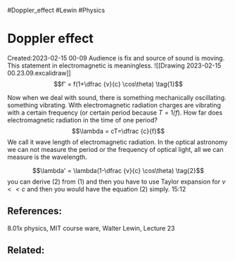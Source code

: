#Doppler_effect #Lewin #Physics 

# Doppler effect
Created:2023-02-15 00-09
Audience is fix and source of sound is moving. This statement in electromagnetic is meaningless. 
![[Drawing 2023-02-15 00.23.09.excalidraw]]
$$f' = f(1+\dfrac {v}{c} \cos\theta) \tag{1}$$

Now when we deal with sound, there is something mechanically oscillating. something vibrating. With electromagnetic radiation charges are vibrating with a certain frequency (or certain period because $T=1/f$). How far does electromagnetic radiation in the time of one period? 
$$\lambda = cT=\dfrac {c}{f}$$
We call it wave length of electromagnetic radiation. In the optical astronomy we can not measure the period or the frequency of optical light, all we can measure is the wavelength.

$$\lambda' = \lambda(1-\dfrac {v}{c} \cos\theta) \tag{2}$$
you can derive $(2)$ from $(1)$ and then you have to use Taylor expansion for  $v << c$  and then you would have the equation $(2)$ simply. 15:12

## References:
8.01x physics, MIT course ware, Walter Lewin, Lecture 23
## Related:



